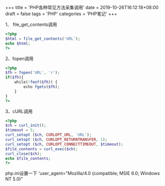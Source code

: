 +++
title = 'PHP各种常见方法采集调用'
date =  2019-10-26T16:12:18+08:00
draft = false
tags = 'PHP'
categories = 'PHP笔记'
+++


1、 file_get_contents调用
``` php {linenos=inline}
<?php
$html = file_get_contents('URL');  
echo $html;  
?>
```

2、fopen调用
``` php {linenos=inline}
<?php
$fh = fopen('URL', 'r');
if($fh){
    while(!feof($fh)) {
        echo fgets($fh);
    }
}
?>
```

3、cURL调用
``` php {linenos=inline}
<?php
$ch = curl_init();
$timeout = 5;
curl_setopt ($ch, CURLOPT_URL, 'URL');
curl_setopt ($ch, CURLOPT_RETURNTRANSFER, 1);
curl_setopt ($ch, CURLOPT_CONNECTTIMEOUT, $timeout);
$file_contents = curl_exec($ch);
curl_close($ch);
echo $file_contents;
?>
```

php.ini设置一下
'user_agent="Mozilla/4.0 (compatible; MSIE 6.0; Windows NT 5.0)"